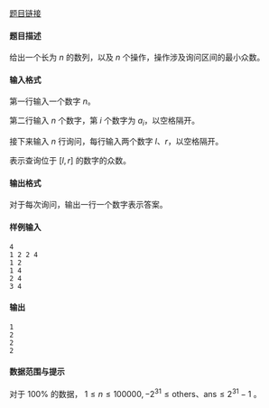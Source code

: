[题目链接](https://loj.ac/p/6285) 


#### 题目描述

给出一个长为 $n$ 的数列，以及 $n$ 个操作，操作涉及询问区间的最小众数。

#### 输入格式

第一行输入一个数字 $n$。

第二行输入 $n$ 个数字，第 $i$ 个数字为 $a_i$，以空格隔开。

接下来输入 $n$ 行询问，每行输入两个数字 $l、r$，以空格隔开。

表示查询位于 $[l,r]$ 的数字的众数。

#### 输出格式

对于每次询问，输出一行一个数字表示答案。

#### 样例输入

```
4
1 2 2 4
1 2
1 4
2 4
3 4

```
#### 输出

```
1
2
2
2

```

#### 数据范围与提示

对于 $100\%$ 的数据， $1 \leq n \leq 100000, -2^{31} \leq \mathrm{others}、 \mathrm{ans} \leq 2^{31}-1$ 。

